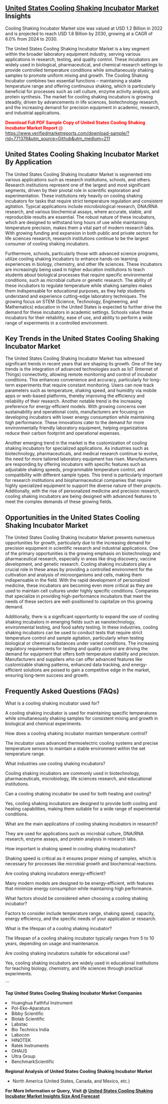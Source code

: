 <h2><a href="https://www.verifiedmarketreports.com/download-sample/?rid=771376&amp;utm_source=Github&amp;utm_medium=211" target="_blank">United States Cooling Shaking Incubator Market</a> Insights</h2><p>Cooling Shaking Incubator Market size was valued at USD 1.2 Billion in 2022 and is projected to reach USD 1.8 Billion by 2030, growing at a CAGR of 6.0% from 2024 to 2030.</p><p><p>The United States Cooling Shaking Incubator Market is a key segment within the broader laboratory equipment industry, serving various applications in research, testing, and quality control. These incubators are widely used in biological, pharmaceutical, and chemical research settings to provide controlled temperature conditions while simultaneously shaking samples to promote uniform mixing and growth. The Cooling Shaking Incubator combines two essential functions – maintaining a stable temperature range and offering continuous shaking, which is particularly beneficial for processes such as cell culture, enzyme activity analysis, and protein synthesis. The market for cooling shaking incubators is growing steadily, driven by advancements in life sciences, biotechnology research, and the increasing demand for precision equipment in academic, research, and industrial applications. <p><span class=""><span style="color: #ff0000;"><strong>Download Full PDF Sample Copy of United States Cooling Shaking Incubator Market Report</strong> @ </span><a href="https://www.verifiedmarketreports.com/download-sample/?rid=771376&amp;utm_source=Github&amp;utm_medium=211" target="_blank">https://www.verifiedmarketreports.com/download-sample/?rid=771376&amp;utm_source=Github&amp;utm_medium=211</a></span></p></p><h2>United States Cooling Shaking Incubator Market By Application</h2><p>The United States Cooling Shaking Incubator Market is segmented into various applications such as research institutions, schools, and others. Research institutions represent one of the largest and most significant segments, driven by their pivotal role in scientific exploration and experimentation. These institutions rely heavily on cooling shaking incubators for tasks that require strict temperature regulation and consistent agitation. Typical applications include microbiological research, DNA/RNA research, and various biochemical assays, where accurate, stable, and reproducible results are essential. The robust nature of these incubators, which are designed to withstand long hours of use while maintaining temperature precision, makes them a vital part of modern research labs. With growing funding and expansion in both public and private sectors for life sciences research, research institutions continue to be the largest consumer of cooling shaking incubators.<p>Furthermore, schools, particularly those with advanced science programs, utilize cooling shaking incubators to enhance hands-on learning experiences in biology, chemistry, and other life sciences. These incubators are increasingly being used in higher education institutions to teach students about biological processes that require specific environmental conditions, such as microbial culture or genetic research. The ability of these incubators to regulate temperature while shaking samples makes them indispensable for educational purposes, as they help students understand and experience cutting-edge laboratory techniques. The growing focus on STEM (Science, Technology, Engineering, and Mathematics) education in the United States is expected to further drive the demand for these incubators in academic settings. Schools value these incubators for their reliability, ease of use, and ability to perform a wide range of experiments in a controlled environment.<h2>Key Trends in the United States Cooling Shaking Incubator Market</h2><p>The United States Cooling Shaking Incubator Market has witnessed significant trends in recent years that are shaping its growth. One of the key trends is the integration of advanced technologies such as IoT (Internet of Things) connectivity, allowing remote monitoring and control of incubator conditions. This enhances convenience and accuracy, particularly for long-term experiments that require constant monitoring. Users can now track parameters such as temperature, shaking speed, and humidity via mobile apps or web-based platforms, thereby improving the efficiency and reliability of their research. Another notable trend is the increasing preference for energy-efficient models. With growing concerns over sustainability and operational costs, manufacturers are focusing on developing incubators with lower energy consumption while maintaining high performance. These innovations cater to the demand for more environmentally friendly laboratory equipment, helping organizations reduce their carbon footprint and operational expenses.<p>Another emerging trend in the market is the customization of cooling shaking incubators for specialized applications. As industries such as biotechnology, pharmaceuticals, and medical research continue to evolve, the need for more tailored laboratory equipment has risen. Manufacturers are responding by offering incubators with specific features such as adjustable shaking speeds, programmable temperature control, and compatibility with different sample types. This trend is particularly important for research institutions and biopharmaceutical companies that require highly specialized equipment to support the diverse nature of their projects. Additionally, with the rise of personalized medicine and precision research, cooling shaking incubators are being designed with advanced features to meet the complex demands of these growing fields.<h2>Opportunities in the United States Cooling Shaking Incubator Market</h2><p>The United States Cooling Shaking Incubator Market presents numerous opportunities for growth, particularly due to the increasing demand for precision equipment in scientific research and industrial applications. One of the primary opportunities is the growing emphasis on biotechnology and pharmaceutical research, especially in areas like drug discovery, vaccine development, and genetic research. Cooling shaking incubators play a crucial role in these areas by providing a controlled environment for the cultivation and analysis of microorganisms and cells, making them indispensable in the field. With the rapid development of personalized medicine, these incubators are becoming even more critical as they are used to maintain cell cultures under highly specific conditions. Companies that specialize in providing high-performance incubators that meet the needs of these sectors are well-positioned to capitalize on this growing demand.<p>Additionally, there is a significant opportunity to expand the use of cooling shaking incubators in emerging fields such as nanotechnology, environmental testing, and food safety testing. In these industries, cooling shaking incubators can be used to conduct tests that require strict temperature control and sample agitation, particularly when testing biological or chemical substances under varied conditions. The increasing regulatory requirements for testing and quality control are driving the demand for equipment that offers both temperature stability and precision. Manufacturers and suppliers who can offer advanced features like customizable shaking patterns, enhanced data tracking, and energy-efficient solutions are poised to gain a competitive edge in the market, ensuring long-term success and growth.<h2>Frequently Asked Questions (FAQs)</h2><p>What is a cooling shaking incubator used for?</p><p>A cooling shaking incubator is used for maintaining specific temperatures while simultaneously shaking samples for consistent mixing and growth in biological and chemical experiments.</p><p>How does a cooling shaking incubator maintain temperature control?</p><p>The incubator uses advanced thermoelectric cooling systems and precise temperature sensors to maintain a stable environment within the set temperature range.</p><p>What industries use cooling shaking incubators?</p><p>Cooling shaking incubators are commonly used in biotechnology, pharmaceuticals, microbiology, life sciences research, and educational institutions.</p><p>Can a cooling shaking incubator be used for both heating and cooling?</p><p>Yes, cooling shaking incubators are designed to provide both cooling and heating capabilities, making them suitable for a wide range of experimental conditions.</p><p>What are the main applications of cooling shaking incubators in research?</p><p>They are used for applications such as microbial culture, DNA/RNA research, enzyme assays, and protein analysis in research labs.</p><p>How important is shaking speed in cooling shaking incubators?</p><p>Shaking speed is critical as it ensures proper mixing of samples, which is necessary for processes like microbial growth and biochemical reactions.</p><p>Are cooling shaking incubators energy-efficient?</p><p>Many modern models are designed to be energy-efficient, with features that minimize energy consumption while maintaining high performance.</p><p>What factors should be considered when choosing a cooling shaking incubator?</p><p>Factors to consider include temperature range, shaking speed, capacity, energy efficiency, and the specific needs of your application or research.</p><p>What is the lifespan of a cooling shaking incubator?</p><p>The lifespan of a cooling shaking incubator typically ranges from 5 to 10 years, depending on usage and maintenance.</p><p>Are cooling shaking incubators suitable for educational use?</p><p>Yes, cooling shaking incubators are widely used in educational institutions for teaching biology, chemistry, and life sciences through practical experiments.</p>```</p><p><strong>Top United States Cooling Shaking Incubator Market Companies</strong></p><div data-test-id=""><p><li>Huanghua Faithful Instrument</li><li> Pol-Eko-Aparatura</li><li> Bibby Scientific</li><li> Biolab Scientific</li><li> Labstac</li><li> Bio Technics India</li><li> Labocon</li><li> HINOTEK</li><li> Ratek Instruments</li><li> OHAUS</li><li> Ultra Group</li><li> BenchmarkScientific</li></p><div><strong>Regional Analysis of&nbsp;United States Cooling Shaking Incubator Market</strong></div><ul><li dir="ltr"><p dir="ltr">North America&nbsp;(United States, Canada, and Mexico, etc.)</p></li></ul><p><strong>For More Information or Query, Visit @&nbsp;</strong><strong><a href="https://www.verifiedmarketreports.com/product/cooling-shaking-incubator-market/?utm_source=Github&amp;utm_medium=211" target="_blank">United States Cooling Shaking Incubator Market Insights Size And Forecast</a></strong></p></div>
